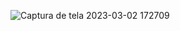 ![Captura de tela 2023-03-02 172709](https://user-images.githubusercontent.com/121132275/222544519-09685bea-60c8-4997-a1e1-94bbd1d53537.png)
